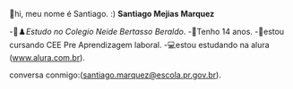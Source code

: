 🥇hi, meu nome é Santiago. :)
**Santiago Mejias Marquez**

-📖♟️*Estudo no Colegio Neide Bertasso Beraldo*.
-🐤Tenho 14 anos.
-📓estou cursando CEE Pre Aprendizagem laboral.
-💻estou estudando na alura (www.alura.com.br).

conversa conmigo:(santiago.marquez@escola.pr.gov.br).
